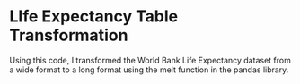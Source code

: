 # LIfe Expectancy Table Transformation

Using this code, I transformed the World Bank Life Expectancy dataset from a wide format to a long format using the melt function
in the pandas library.
